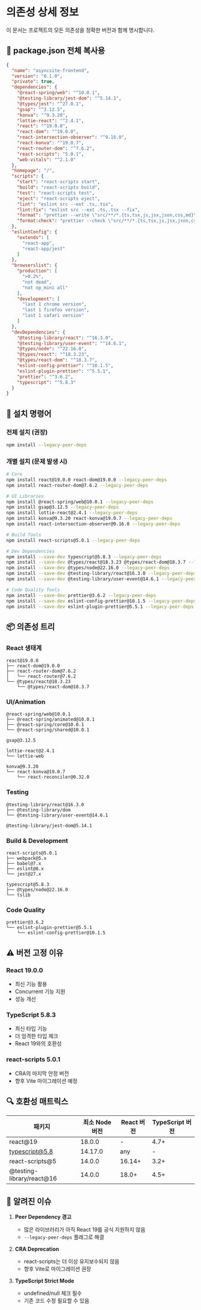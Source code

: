# 의존성 상세 정보

이 문서는 프로젝트의 모든 의존성을 정확한 버전과 함께 명시합니다.

## 🔧 package.json 전체 복사용

```json
{
  "name": "asyncsite-frontend",
  "version": "0.1.0",
  "private": true,
  "dependencies": {
    "@react-spring/web": "^10.0.1",
    "@testing-library/jest-dom": "^5.14.1",
    "@types/jest": "^27.0.1",
    "gsap": "^3.12.5",
    "konva": "^9.3.20",
    "lottie-react": "^2.4.1",
    "react": "^19.0.0",
    "react-dom": "^19.0.0",
    "react-intersection-observer": "^9.16.0",
    "react-konva": "^19.0.7",
    "react-router-dom": "^7.6.2",
    "react-scripts": "5.0.1",
    "web-vitals": "^2.1.0"
  },
  "homepage": "/",
  "scripts": {
    "start": "react-scripts start",
    "build": "react-scripts build",
    "test": "react-scripts test",
    "eject": "react-scripts eject",
    "lint": "eslint src --ext .ts,.tsx",
    "lint:fix": "eslint src --ext .ts,.tsx --fix",
    "format": "prettier --write \"src/**/*.{ts,tsx,js,jsx,json,css,md}\"",
    "format:check": "prettier --check \"src/**/*.{ts,tsx,js,jsx,json,css,md}\""
  },
  "eslintConfig": {
    "extends": [
      "react-app",
      "react-app/jest"
    ]
  },
  "browserslist": {
    "production": [
      ">0.2%",
      "not dead",
      "not op_mini all"
    ],
    "development": [
      "last 1 chrome version",
      "last 1 firefox version",
      "last 1 safari version"
    ]
  },
  "devDependencies": {
    "@testing-library/react": "^16.3.0",
    "@testing-library/user-event": "^14.6.1",
    "@types/node": "^22.16.0",
    "@types/react": "^18.3.23",
    "@types/react-dom": "^18.3.7",
    "eslint-config-prettier": "^10.1.5",
    "eslint-plugin-prettier": "^5.5.1",
    "prettier": "^3.6.2",
    "typescript": "^5.8.3"
  }
}
```

## 🔄 설치 명령어

### 전체 설치 (권장)
```bash
npm install --legacy-peer-deps
```

### 개별 설치 (문제 발생 시)
```bash
# Core
npm install react@19.0.0 react-dom@19.0.0 --legacy-peer-deps
npm install react-router-dom@7.6.2 --legacy-peer-deps

# UI Libraries
npm install @react-spring/web@10.0.1 --legacy-peer-deps
npm install gsap@3.12.5 --legacy-peer-deps
npm install lottie-react@2.4.1 --legacy-peer-deps
npm install konva@9.3.20 react-konva@19.0.7 --legacy-peer-deps
npm install react-intersection-observer@9.16.0 --legacy-peer-deps

# Build Tools
npm install react-scripts@5.0.1 --legacy-peer-deps

# Dev Dependencies
npm install --save-dev typescript@5.8.3 --legacy-peer-deps
npm install --save-dev @types/react@18.3.23 @types/react-dom@18.3.7 --legacy-peer-deps
npm install --save-dev @types/node@22.16.0 --legacy-peer-deps
npm install --save-dev @testing-library/react@16.3.0 --legacy-peer-deps
npm install --save-dev @testing-library/user-event@14.6.1 --legacy-peer-deps

# Code Quality Tools
npm install --save-dev prettier@3.6.2 --legacy-peer-deps
npm install --save-dev eslint-config-prettier@10.1.5 --legacy-peer-deps
npm install --save-dev eslint-plugin-prettier@5.5.1 --legacy-peer-deps
```

## 📦 의존성 트리

### React 생태계
```
react@19.0.0
├── react-dom@19.0.0
├── react-router-dom@7.6.2
│   └── react-router@7.6.2
└── @types/react@18.3.23
    └── @types/react-dom@18.3.7
```

### UI/Animation
```
@react-spring/web@10.0.1
├── @react-spring/animated@10.0.1
├── @react-spring/core@10.0.1
└── @react-spring/shared@10.0.1

gsap@3.12.5

lottie-react@2.4.1
└── lottie-web

konva@9.3.20
└── react-konva@19.0.7
    └── react-reconciler@0.32.0
```

### Testing
```
@testing-library/react@16.3.0
├── @testing-library/dom
└── @testing-library/user-event@14.6.1

@testing-library/jest-dom@5.14.1
```

### Build & Development
```
react-scripts@5.0.1
├── webpack@5.x
├── babel@7.x
├── eslint@8.x
└── jest@27.x

typescript@5.8.3
├── @types/node@22.16.0
└── tslib
```

### Code Quality
```
prettier@3.6.2
└── eslint-plugin-prettier@5.5.1
    └── eslint-config-prettier@10.1.5
```

## ⚠️ 버전 고정 이유

### React 19.0.0
- 최신 기능 활용
- Concurrent 기능 지원
- 성능 개선

### TypeScript 5.8.3
- 최신 타입 기능
- 더 엄격한 타입 체크
- React 19와의 호환성

### react-scripts 5.0.1
- CRA의 마지막 안정 버전
- 향후 Vite 마이그레이션 예정

## 🔍 호환성 매트릭스

| 패키지 | 최소 Node 버전 | React 버전 | TypeScript 버전 |
|--------|---------------|-----------|----------------|
| react@19 | 18.0.0 | - | 4.7+ |
| typescript@5.8 | 14.17.0 | any | - |
| react-scripts@5 | 14.0.0 | 16.14+ | 3.2+ |
| @testing-library/react@16 | 14.0.0 | 18.0+ | 4.5+ |

## 🚨 알려진 이슈

1. **Peer Dependency 경고**
   - 많은 라이브러리가 아직 React 19를 공식 지원하지 않음
   - `--legacy-peer-deps` 플래그로 해결

2. **CRA Deprecation**
   - react-scripts는 더 이상 유지보수되지 않음
   - 향후 Vite로 마이그레이션 권장

3. **TypeScript Strict Mode**
   - undefined/null 체크 필수
   - 기존 코드 수정 필요할 수 있음